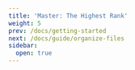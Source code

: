 ```yaml
---
title: 'Master: The Highest Rank'
weight: 5
prev: /docs/getting-started
next: /docs/guide/organize-files
sidebar:
  open: true
---
```

